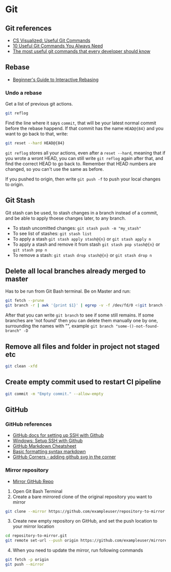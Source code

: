 # Git

## Git references

- [CS Visualized: Useful Git Commands](https://dev.to/lydiahallie/cs-visualized-useful-git-commands-37p1)
- [10 Useful Git Commands You Always Need](https://medium.com/android-bits/10-useful-git-commands-you-always-need-b0d0a50b81e6)
- [The most useful git commands that every developer should know](https://dev.to/krantikr/the-most-useful-git-commands-that-every-developer-should-know-49hi)

## Rebase

- [Beginner's Guide to Interactive Rebasing](https://dev.to/blakedeboer/beginners-guide-to-interactive-rebasing-1ob)

### Undo a rebase

Get a list of previous git actions.

```bash
git reflog
```

Find the line where it says `commit`, that will be your latest normal commit before the rebase happend. If that commit has the name `HEAD@{84}` and you want to go back to that, write:

```bash
git reset --hard HEAD@{84}
```

`git reflog` stores all your actions, even after a `reset --hard`, meaning that if you wrote a wront HEAD, you can still write `git reflog` again after that, and find the correct HEAD to go back to. Remember that HEAD numbers are changed, so you can't use the same as before.

If you pushed to origin, then write `git push -f` to push your local changes to origin.

## Git Stash

Git stash can be used, to stash changes in a branch instead of a commit, and be able to apply thoese changes later, to any branch.

- To stash uncomitted changes: `git stash push -m "my_stash"`
- To see list of stashes: `git stash list`
- To apply a stash `git stash apply stash@{n}` or `git stash apply n`
- To apply a stash and remove it from stash `git stash pop stash@{n}` or `git stash pop n`
- To remove a stash: `git stash drop stash@{n}` or `git stash drop n`

## Delete all local branches already merged to master

Has to be run from Git Bash terminal. Be on Master and run:

```bash
git fetch --prune
git branch -r | awk '{print $1}' | egrep -v -f /dev/fd/0 <(git branch -vv | grep origin) | awk '{print $1}' | xargs git branch -D
```

After that you can write `git branch` to see if some still remains. If some branches are 'not found' then you can delete them manually one by one, surrounding the names with "", example `git branch "some-()-not-found-branch" -D`

## Remove all files and folder in project not staged etc

```bash
git clean -xfd
```

## Create empty commit used to restart CI pipeline

```bash
git commit -m "Empty commit." --allow-empty
```

## GitHub

### GitHub references

- [GitHub docs for setting up SSH with Github](https://docs.github.com/en/github/authenticating-to-github/connecting-to-github-with-ssh)
- [Windows: Setup SSH with Github](https://docs.joyent.com/public-cloud/getting-started/ssh-keys/generating-an-ssh-key-manually/manually-generating-your-ssh-key-in-windows)
- [GitHub Markdown Cheatsheet](https://github.com/adam-p/markdown-here/wiki/Markdown-Cheatsheet)
- [Basic formatting syntax markdown](https://help.github.com/en/github/writing-on-github/basic-writing-and-formatting-syntax)
- [GitHub Corners - adding github svg in the corner](http://tholman.com/github-corners/)

### Mirror repository

- [Mirror GitHub Repo](https://help.github.com/en/github/creating-cloning-and-archiving-repositories/duplicating-a-repository#mirroring-a-repository-in-another-location)

1. Open Git Bash Terminal
2. Create a bare mirrored clone of the original repository you want to mirror

```bash
git clone --mirror https://github.com/exampleuser/repository-to-mirror.git
```

3. Create new empty repository on GitHub, and set the push location to your mirror location

```bash
cd repository-to-mirror.git
git remote set-url --push origin https://github.com/exampleuser/mirrored
```

4. When you need to update the mirror, run following commands

```bash
git fetch -p origin
git push --mirror
```

